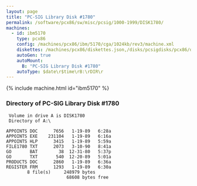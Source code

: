 ```yaml
---
layout: page
title: "PC-SIG Library Disk #1780"
permalink: /software/pcx86/sw/misc/pcsig/1000-1999/DISK1780/
machines:
  - id: ibm5170
    type: pcx86
    config: /machines/pcx86/ibm/5170/cga/1024kb/rev3/machine.xml
    diskettes: /machines/pcx86/diskettes.json,/disks/pcsigdisks/pcx86/diskettes.json
    autoGen: true
    autoMount:
      B: "PC-SIG Library Disk #1780"
    autoType: $date\r$time\rB:\rDIR\r
---
```


{% include machine.html id="ibm5170" %}

### Directory of PC-SIG Library Disk #1780

     Volume in drive A is DISK1780
     Directory of A:\

    APPOINTS DOC      7656   1-19-89   6:28a
    APPOINTS EXE    231104   1-19-89   6:16a
    APPOINTS HLP      3415   1-19-89   5:59a
    FILE1780 TXT      2073   3-10-90   8:41a
    GO       BAT        38  12-31-80   5:37p
    GO       TXT       540  12-20-89   5:01a
    PRODUCTS DOC      2860   1-19-89   6:36a
    REGISTER FRM      1293   1-19-89   6:30a
            8 file(s)     248979 bytes
                           68608 bytes free
